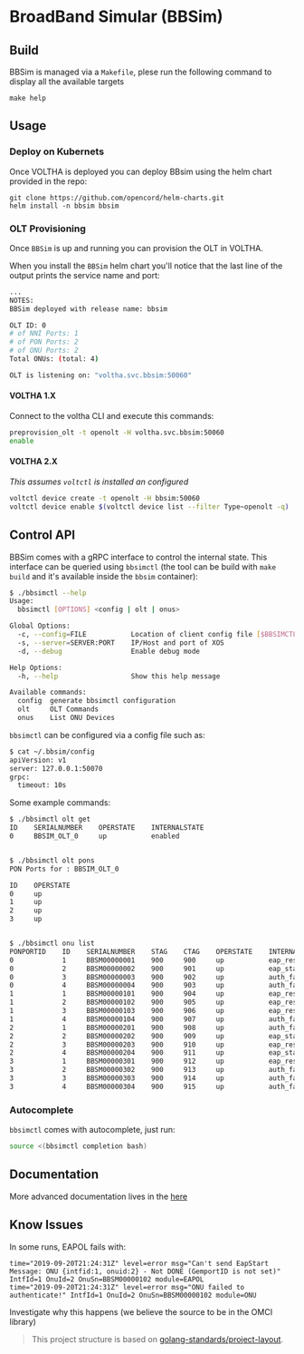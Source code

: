# BroadBand Simular (BBSim) 

## Build

BBSim is managed via a `Makefile`, plese run the following command
to display all the available targets

```
make help
```

## Usage

### Deploy on Kubernets

Once VOLTHA is deployed you can deploy BBsim using the helm chart provided in the repo:

```
git clone https://github.com/opencord/helm-charts.git
helm install -n bbsim bbsim
```

### OLT Provisioning

Once `BBSim` is up and running you can provision the OLT in VOLTHA.

When you install the `BBSim` helm chart you'll notice that the last line of the output
prints the service name and port:

```bash
...
NOTES:
BBSim deployed with release name: bbsim

OLT ID: 0
# of NNI Ports: 1
# of PON Ports: 2
# of ONU Ports: 2
Total ONUs: (total: 4)

OLT is listening on: "voltha.svc.bbsim:50060"
```

#### VOLTHA 1.X

Connect to the voltha CLI and execute this commands:

```bash
preprovision_olt -t openolt -H voltha.svc.bbsim:50060
enable
```

#### VOLTHA 2.X

_This assumes `voltctl` is installed an configured_

```bash
voltctl device create -t openolt -H bbsim:50060
voltctl device enable $(voltctl device list --filter Type~openolt -q)
```

## Control API

BBSim comes with a gRPC interface to control the internal state.
This interface can be queried using `bbsimctl` (the tool can be build with `make build`
and it's available inside the `bbsim` container):

```bash
$ ./bbsimctl --help
Usage:
  bbsimctl [OPTIONS] <config | olt | onus>

Global Options:
  -c, --config=FILE           Location of client config file [$BBSIMCTL_CONFIG]
  -s, --server=SERVER:PORT    IP/Host and port of XOS
  -d, --debug                 Enable debug mode

Help Options:
  -h, --help                  Show this help message

Available commands:
  config  generate bbsimctl configuration
  olt     OLT Commands
  onus    List ONU Devices
```

`bbsimctl` can be configured via a config file such as:

``` bash
$ cat ~/.bbsim/config
apiVersion: v1
server: 127.0.0.1:50070
grpc:
  timeout: 10s
```

Some example commands:

```bash
$ ./bbsimctl olt get
ID    SERIALNUMBER    OPERSTATE    INTERNALSTATE
0     BBSIM_OLT_0     up           enabled


$ ./bbsimctl olt pons
PON Ports for : BBSIM_OLT_0

ID    OPERSTATE
0     up
1     up
2     up
3     up


$ ./bbsimctl onu list
PONPORTID    ID    SERIALNUMBER    STAG    CTAG    OPERSTATE    INTERNALSTATE
0            1     BBSM00000001    900     900     up           eap_response_identity_sent
0            2     BBSM00000002    900     901     up           eap_start_sent
0            3     BBSM00000003    900     902     up           auth_failed
0            4     BBSM00000004    900     903     up           auth_failed
1            1     BBSM00000101    900     904     up           eap_response_success_received
1            2     BBSM00000102    900     905     up           eap_response_success_received
1            3     BBSM00000103    900     906     up           eap_response_challenge_sent
1            4     BBSM00000104    900     907     up           auth_failed
2            1     BBSM00000201    900     908     up           auth_failed
2            2     BBSM00000202    900     909     up           eap_start_sent
2            3     BBSM00000203    900     910     up           eap_response_identity_sent
2            4     BBSM00000204    900     911     up           eap_start_sent
3            1     BBSM00000301    900     912     up           eap_response_identity_sent
3            2     BBSM00000302    900     913     up           auth_failed
3            3     BBSM00000303    900     914     up           auth_failed
3            4     BBSM00000304    900     915     up           auth_failed
```

### Autocomplete

`bbsimctl` comes with autocomplete, just run:

```bash
source <(bbsimctl completion bash)
```

## Documentation

More advanced documentation lives in the [here](./docs/README.md)

## Know Issues

In some runs, EAPOL fails with:
```
time="2019-09-20T21:24:31Z" level=error msg="Can't send EapStart Message: ONU {intfid:1, onuid:2} - Not DONE (GemportID is not set)" IntfId=1 OnuId=2 OnuSn=BBSM00000102 module=EAPOL
time="2019-09-20T21:24:31Z" level=error msg="ONU failed to authenticate!" IntfId=1 OnuId=2 OnuSn=BBSM00000102 module=ONU
```
Investigate why this happens (we believe the source to be in the OMCI library)

> This project structure is based on [golang-standards/project-layout](https://github.com/golang-standards/project-layout).
